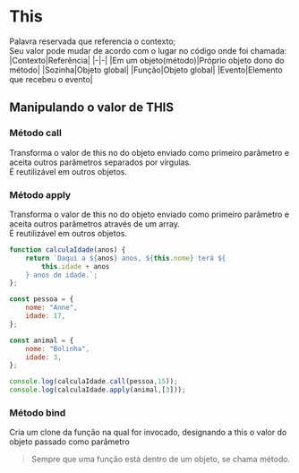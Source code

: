# This
Palavra reservada que referencia o contexto;  
Seu valor pode mudar de acordo com o lugar no código onde foi chamada:
|Contexto|Referência|
|-|-|
|Em um objeto(método)|Próprio objeto dono do método|
|Sozinha|Objeto global|
|Função|Objeto global|
|Evento|Elemento que recebeu o evento|

## Manipulando o valor de THIS
### Método call
Transforma o valor de this no do objeto enviado como primeiro parâmetro e aceita outros parâmetros separados por vírgulas.  
É reutilizável em outros objetos.  

### Método apply
Transforma o valor de this no do objeto enviado como primeiro parâmetro e aceita outros parâmetros através de um array.  
É reutilizável em outros objetos.  

```js
function calculaIdade(anos) {
	return `Daqui a ${anos} anos, ${this.nome} terá ${
		this.idade + anos
	} anos de idade.`;
};

const pessoa = {
    nome: "Anne",
    idade: 17,
};

const animal = {
    nome: "Bolinha",
    idade: 3,
};

console.log(calculaIdade.call(pessoa,15));
console.log(calculaIdade.apply(animal,[3]));
```
### Método bind
Cria um clone da função na qual for invocado, designando a this o valor do objeto passado como parâmetro

>Sempre que uma função está dentro de um objeto, se chama método.